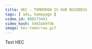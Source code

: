 ```yaml
---
title: HEC - TOMORROW IS OUR BUSINESS
tags: [ ads, homepage ]
video_id: 800173443
video_hash: 5483ab9fdb
image: hec-tomorrow.gif
---
```


Text HEC